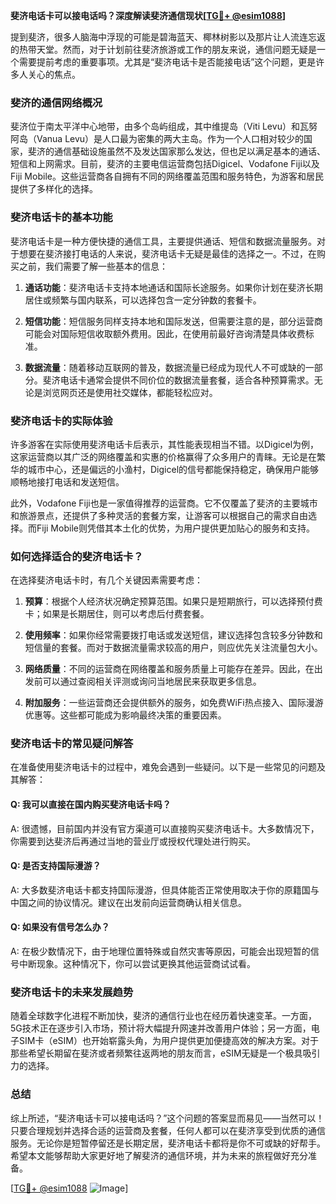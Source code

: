 **斐济电话卡可以接电话吗？深度解读斐济通信现状[[TG💪+ @esim1088](https://t.me/s/esim1088)]**

提到斐济，很多人脑海中浮现的可能是碧海蓝天、椰林树影以及那片让人流连忘返的热带天堂。然而，对于计划前往斐济旅游或工作的朋友来说，通信问题无疑是一个需要提前考虑的重要事项。尤其是“斐济电话卡是否能接电话”这个问题，更是许多人关心的焦点。

### 斐济的通信网络概况

斐济位于南太平洋中心地带，由多个岛屿组成，其中维提岛（Viti Levu）和瓦努阿岛（Vanua Levu）是人口最为密集的两大主岛。作为一个人口相对较少的国家，斐济的通信基础设施虽然不及发达国家那么发达，但也足以满足基本的通话、短信和上网需求。目前，斐济的主要电信运营商包括Digicel、Vodafone Fiji以及Fiji Mobile。这些运营商各自拥有不同的网络覆盖范围和服务特色，为游客和居民提供了多样化的选择。

### 斐济电话卡的基本功能

斐济电话卡是一种方便快捷的通信工具，主要提供通话、短信和数据流量服务。对于想要在斐济接打电话的人来说，斐济电话卡无疑是最佳的选择之一。不过，在购买之前，我们需要了解一些基本的信息：

1. **通话功能**：斐济电话卡支持本地通话和国际长途服务。如果你计划在斐济长期居住或频繁与国内联系，可以选择包含一定分钟数的套餐卡。
   
2. **短信功能**：短信服务同样支持本地和国际发送，但需要注意的是，部分运营商可能会对国际短信收取额外费用。因此，在使用前最好咨询清楚具体收费标准。

3. **数据流量**：随着移动互联网的普及，数据流量已经成为现代人不可或缺的一部分。斐济电话卡通常会提供不同价位的数据流量套餐，适合各种预算需求。无论是浏览网页还是使用社交媒体，都能轻松应对。

### 斐济电话卡的实际体验

许多游客在实际使用斐济电话卡后表示，其性能表现相当不错。以Digicel为例，这家运营商以其广泛的网络覆盖和实惠的价格赢得了众多用户的青睐。无论是在繁华的城市中心，还是偏远的小渔村，Digicel的信号都能保持稳定，确保用户能够顺畅地接打电话和发送短信。

此外，Vodafone Fiji也是一家值得推荐的运营商。它不仅覆盖了斐济的主要城市和旅游景点，还提供了多种灵活的套餐方案，让游客可以根据自己的需求自由选择。而Fiji Mobile则凭借其本土化的优势，为用户提供更加贴心的服务和支持。

### 如何选择适合的斐济电话卡？

在选择斐济电话卡时，有几个关键因素需要考虑：

1. **预算**：根据个人经济状况确定预算范围。如果只是短期旅行，可以选择预付费卡；如果是长期居住，则可以考虑后付费套餐。

2. **使用频率**：如果你经常需要拨打电话或发送短信，建议选择包含较多分钟数和短信量的套餐。而对于数据流量需求较高的用户，则应优先关注流量包大小。

3. **网络质量**：不同的运营商在网络覆盖和服务质量上可能存在差异。因此，在出发前可以通过查阅相关评测或询问当地居民来获取更多信息。

4. **附加服务**：一些运营商还会提供额外的服务，如免费WiFi热点接入、国际漫游优惠等。这些都可能成为影响最终决策的重要因素。

### 斐济电话卡的常见疑问解答

在准备使用斐济电话卡的过程中，难免会遇到一些疑问。以下是一些常见的问题及其解答：

#### Q: 我可以直接在国内购买斐济电话卡吗？
A: 很遗憾，目前国内并没有官方渠道可以直接购买斐济电话卡。大多数情况下，你需要到达斐济后再通过当地的营业厅或授权代理处进行购买。

#### Q: 是否支持国际漫游？
A: 大多数斐济电话卡都支持国际漫游，但具体能否正常使用取决于你的原籍国与中国之间的协议情况。建议在出发前向运营商确认相关信息。

#### Q: 如果没有信号怎么办？
A: 在极少数情况下，由于地理位置特殊或自然灾害等原因，可能会出现短暂的信号中断现象。这种情况下，你可以尝试更换其他运营商试试看。

### 斐济电话卡的未来发展趋势

随着全球数字化进程不断加快，斐济的通信行业也在经历着快速变革。一方面，5G技术正在逐步引入市场，预计将大幅提升网速并改善用户体验；另一方面，电子SIM卡（eSIM）也开始崭露头角，为用户提供更加便捷高效的解决方案。对于那些希望长期留在斐济或者频繁往返两地的朋友而言，eSIM无疑是一个极具吸引力的选择。

### 总结

综上所述，“斐济电话卡可以接电话吗？”这个问题的答案显而易见——当然可以！只要合理规划并选择合适的运营商及套餐，任何人都可以在斐济享受到优质的通信服务。无论你是短暂停留还是长期定居，斐济电话卡都将是你不可或缺的好帮手。希望本文能够帮助大家更好地了解斐济的通信环境，并为未来的旅程做好充分准备。

[[TG💪+ @esim1088](https://t.me/s/esim1088) ![Image](https://i.postimg.cc/4NQfJmqS/Snipaste-2025-05-13-00-14-12.png)]
